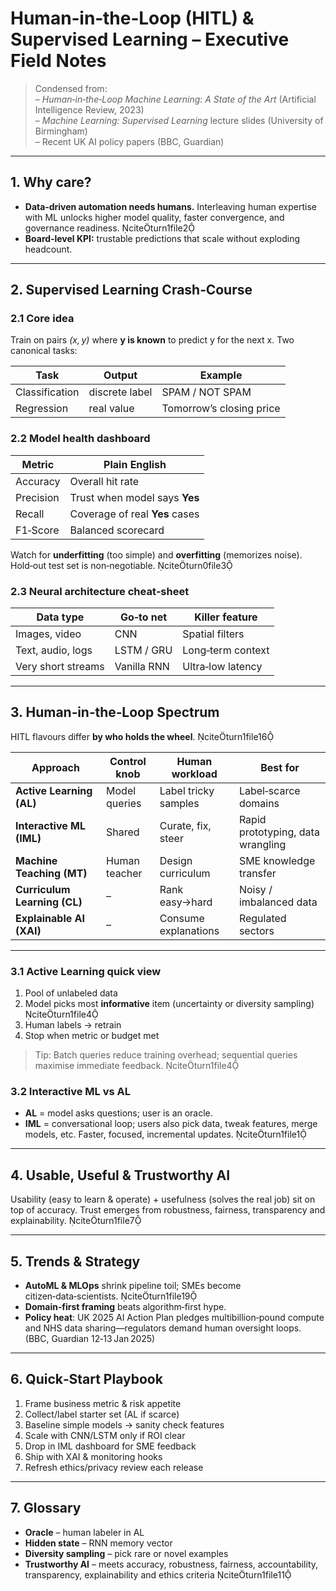 
# Human‑in‑the‑Loop (HITL) & Supervised Learning – Executive Field Notes

> Condensed from:  
> – *Human‑in‑the‑Loop Machine Learning: A State of the Art* (Artificial Intelligence Review, 2023)  
> – *Machine Learning: Supervised Learning* lecture slides (University of Birmingham)  
> – Recent UK AI policy papers (BBC, Guardian)

---

## 1. Why care?

* **Data‑driven automation needs humans.** Interleaving human expertise with ML unlocks higher model quality, faster convergence, and governance readiness. citeturn1file2  
* **Board‑level KPI:** trustable predictions that scale without exploding headcount.

---

## 2. Supervised Learning Crash‑Course
### 2.1 Core idea
Train on pairs *(x, y)* where **y is known** to predict y for the next x. Two canonical tasks:

| Task | Output | Example |
|------|--------|---------|
| Classification | discrete label | SPAM / NOT SPAM |
| Regression | real value | Tomorrow’s closing price |

### 2.2 Model health dashboard

| Metric | Plain English |
|--------|---------------|
| Accuracy | Overall hit rate |
| Precision | Trust when model says **Yes** |
| Recall | Coverage of real **Yes** cases |
| F1‑Score | Balanced scorecard |

Watch for **underfitting** (too simple) and **overfitting** (memorizes noise). Hold‑out test set is non‑negotiable. citeturn0file3

### 2.3 Neural architecture cheat‑sheet
| Data type | Go‑to net | Killer feature |
|-----------|-----------|----------------|
| Images, video | CNN | Spatial filters |
| Text, audio, logs | LSTM / GRU | Long‑term context |
| Very short streams | Vanilla RNN | Ultra‑low latency |

---

## 3. Human‑in‑the‑Loop Spectrum
HITL flavours differ **by who holds the wheel**. citeturn1file16

| Approach | Control knob | Human workload | Best for |
|----------|--------------|----------------|----------|
| **Active Learning (AL)** | Model queries | Label tricky samples | Label‑scarce domains |
| **Interactive ML (IML)** | Shared | Curate, fix, steer | Rapid prototyping, data wrangling |
| **Machine Teaching (MT)** | Human teacher | Design curriculum | SME knowledge transfer |
| **Curriculum Learning (CL)** | – | Rank easy→hard | Noisy / imbalanced data |
| **Explainable AI (XAI)** | – | Consume explanations | Regulated sectors |

---

### 3.1 Active Learning quick view
1. Pool of unlabeled data  
2. Model picks most **informative** item (uncertainty or diversity sampling) citeturn1file4  
3. Human labels → retrain  
4. Stop when metric or budget met

> Tip: Batch queries reduce training overhead; sequential queries maximise immediate feedback. citeturn1file4

### 3.2 Interactive ML vs AL
* **AL** = model asks questions; user is an oracle.  
* **IML** = conversational loop; users also pick data, tweak features, merge models, etc. Faster, focused, incremental updates. citeturn1file1

---

## 4. Usable, Useful & Trustworthy AI
Usability (easy to learn & operate) + usefulness (solves the real job) sit on top of accuracy. Trust emerges from robustness, fairness, transparency and explainability. citeturn1file7

---

## 5. Trends & Strategy
* **AutoML & MLOps** shrink pipeline toil; SMEs become citizen‑data‑scientists. citeturn1file19  
* **Domain‑first framing** beats algorithm‑first hype.  
* **Policy heat**: UK 2025 AI Action Plan pledges multibillion‑pound compute and NHS data sharing—regulators demand human oversight loops. (BBC, Guardian 12‑13 Jan 2025)

---

## 6. Quick‑Start Playbook
1. Frame business metric & risk appetite  
2. Collect/label starter set (AL if scarce)  
3. Baseline simple models → sanity check features  
4. Scale with CNN/LSTM only if ROI clear  
5. Drop in IML dashboard for SME feedback  
6. Ship with XAI & monitoring hooks  
7. Refresh ethics/privacy review each release

---

## 7. Glossary
* **Oracle** – human labeler in AL  
* **Hidden state** – RNN memory vector  
* **Diversity sampling** – pick rare or novel examples  
* **Trustworthy AI** – meets accuracy, robustness, fairness, accountability, transparency, explainability and ethics criteria citeturn1file11  
